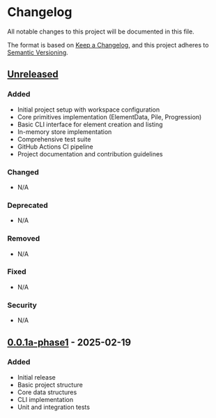 # Changelog

All notable changes to this project will be documented in this file.

The format is based on [Keep a Changelog](https://keepachangelog.com/en/1.0.0/),
and this project adheres to [Semantic Versioning](https://semver.org/spec/v2.0.0.html).

## [Unreleased]

### Added
- Initial project setup with workspace configuration
- Core primitives implementation (ElementData, Pile, Progression)
- Basic CLI interface for element creation and listing
- In-memory store implementation
- Comprehensive test suite
- GitHub Actions CI pipeline
- Project documentation and contribution guidelines

### Changed
- N/A

### Deprecated
- N/A

### Removed
- N/A

### Fixed
- N/A

### Security
- N/A

## [0.0.1a-phase1] - 2025-02-19

### Added
- Initial release
- Basic project structure
- Core data structures
- CLI implementation
- Unit and integration tests

[Unreleased]: https://github.com/yourusername/lion/compare/v0.0.1a-phase1...HEAD
[0.0.1a-phase1]: https://github.com/yourusername/lion/releases/tag/v0.0.1a-phase1